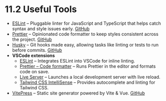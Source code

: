 # 11.2 Useful Tools

- [ESLint](https://eslint.org/) – Pluggable linter for JavaScript and TypeScript that helps catch syntax and style issues early. [GitHub](https://github.com/eslint/eslint)
- [Prettier](https://prettier.io/) – Opinionated code formatter to keep styles consistent across the project. [GitHub](https://github.com/prettier/prettier)
- [Husky](https://typicode.github.io/husky) – Git hooks made easy, allowing tasks like linting or tests to run before commits. [GitHub](https://github.com/typicode/husky)
- **VSCode extensions**
  - [ESLint](https://github.com/microsoft/vscode-eslint) – Integrates ESLint into VSCode for inline linting.
  - [Prettier – Code formatter](https://github.com/prettier/prettier-vscode) – Runs Prettier in the editor and formats code on save.
  - [Live Server](https://github.com/ritwickdey/vscode-live-server) – Launches a local development server with live reload.
  - [Tailwind CSS IntelliSense](https://github.com/tailwindlabs/tailwindcss-intellisense) – Provides autocomplete and linting for Tailwind CSS.
- [VitePress](https://vitepress.dev/) – Static site generator powered by Vite & Vue. [GitHub](https://github.com/vuejs/vitepress)

